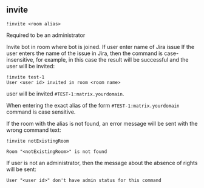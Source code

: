 ## invite

`!invite <room alias>`

Required to be an administrator

Invite bot in room where bot is joined.
If user enter name of Jira issue
If the user enters the name of the issue in Jira, then the command is case-insensitive, for example, in this case the result will be successful and the user will be invited:

```
!invite test-1
User <user id> invited in room <room name>
```

user will be invited `#TEST-1:matrix.yourdomain`.

When entering the exact alias of the form `#TEST-1:matrix.yourdomain` command is case sensitive.

If the room with the alias is not found, an error message will be sent with the wrong command text:

```
!invite notExistingRoom

Room "<notExistingRoom>" is not found
```

If user is not an administrator, then the message about the absence of rights will be sent:

```
User "<user id>" don't have admin status for this command
```
